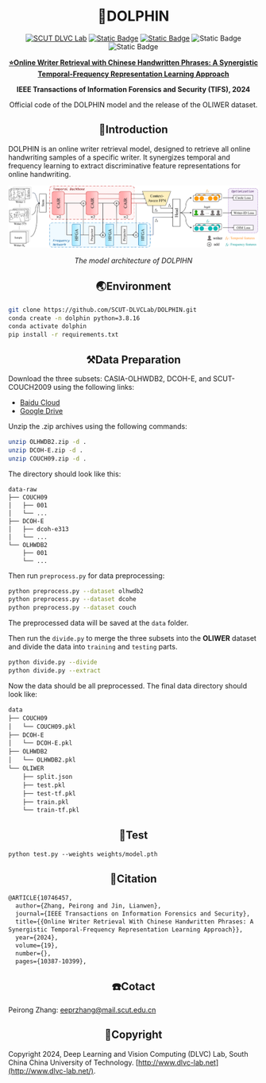 # <div align="center">:dolphin:DOLPHIN

<div align="center">
  <a href="http://dlvc-lab.net/lianwen/"> <img alt="SCUT DLVC Lab" src="https://img.shields.io/badge/SCUT-DLVC_Lab-A85882?logo=Academia&logoColor=hsl"></a>
  <a href="https://ieeexplore.ieee.org/document/10746457"> <img alt="Static Badge" src="https://img.shields.io/badge/IEEE_TIFS-DOLPHIN-%23327FE6?logo=IEEE&logoColor=rgb&labelColor=58B822"></a>
  <a href="https://arxiv.org/abs/2412.11668"> <img alt="Static Badge" src="https://img.shields.io/badge/arXiv-2412.11668-gray?logo=arXiv&logoColor=rgb&labelColor=%23CE0000"></a>
  <img alt="Static Badge" src="https://img.shields.io/badge/Pytorch%201.12-orange?logo=pytorch&logoColor=rgb">
  <img alt="Static Badge" src="https://img.shields.io/badge/Python%203.8-lightgray?logo=python&logoColor=rgb">

<a href="https://arxiv.org/abs/2412.11668"> <b>:star:Online Writer Retrieval with Chinese Handwritten Phrases: A Synergistic Temporal-Frequency Representation Learning Approach</b> </a>

<b>IEEE Transactions of Information Forensics and Security (TIFS), 2024</b>

Official code of the DOLPHIN model and the release of the OLIWER dataset.
</div>

## <div align="center">:ocean:Introduction</div>

DOLPHIN is an online writer retrieval model, designed to retrieve all online handwriting samples of a specific writer. It synergizes temporal and frequency learning to extract discriminative feature representations for online handwriting.

![DOLPHIN’s architecture.](asset/arch.png)

<div align="center"><i>The model architecture of DOLPIHN</i></div>

## <div align="center">:earth_asia:Environment</div>

```bash
git clone https://github.com/SCUT-DLVCLab/DOLPHIN.git
conda create -n dolphin python=3.8.16
conda activate dolphin
pip install -r requirements.txt
```

## <div align="center">:hammer_and_pick:Data Preparation</div>

Download the three subsets: CASIA-OLHWDB2, DCOH-E, and SCUT-COUCH2009 using the following links:

- [Baidu Cloud](https://pan.baidu.com/s/1Op917v5IM7OushQ_xPNLSg?pwd=oler)
- [Google Drive](https://drive.google.com/drive/folders/1W-R78wLSJXDhK998c_zIAEFxtPE10AX4?usp=sharing)

Unzip the .zip archives using the following commands:

```bash
unzip OLHWDB2.zip -d .
unzip DCOH-E.zip -d .
unzip COUCH09.zip -d .
```

The directory should look like this:

```
data-raw
├── COUCH09
│   ├── 001
│   └── ...
├── DCOH-E
│   ├── dcoh-e313
│   └── ...
└── OLHWDB2
    ├── 001
    └── ...
```

Then run `preprocess.py` for data preprocessing:

```bash
python preprocess.py --dataset olhwdb2
python preprocess.py --dataset dcohe
python preprocess.py --dataset couch
```

The preprocessed data will be saved at the `data` folder.

Then run the `divide.py` to merge the three subsets into the **OLIWER** dataset and divide the data into `training` and `testing` parts.

```bash
python divide.py --divide
python divide.py --extract
```

Now the data should be all preprocessed. The final data directory should look like:

```bash
data
├── COUCH09
│   └── COUCH09.pkl
├── DCOH-E
│   └── DCOH-E.pkl
├── OLHWDB2
│   └── OLHWDB2.pkl
└── OLIWER
    ├── split.json
    ├── test.pkl
    ├── test-tf.pkl
    ├── train.pkl
    └── train-tf.pkl
```

## <div align="center">:rocket:Test</div>

```
python test.py --weights weights/model.pth
```

## <div align="center">:bookmark_tabs:Citation</div>

```
@ARTICLE{10746457,
  author={Zhang, Peirong and Jin, Lianwen},
  journal={IEEE Transactions on Information Forensics and Security}, 
  title={{Online Writer Retrieval With Chinese Handwritten Phrases: A Synergistic Temporal-Frequency Representation Learning Approach}}, 
  year={2024},
  volume={19},
  number={},
  pages={10387-10399},
```

## <div align="center">:phone:Cotact</div>

Peirong Zhang: eeprzhang@mail.scut.edu.cn

## <div align="center">:palm_tree:Copyright</div>

Copyright 2024, Deep Learning and Vision Computing (DLVC) Lab, South China China University of Technology. [http://www.dlvc-lab.net](http://www.dlvc-lab.net/).

